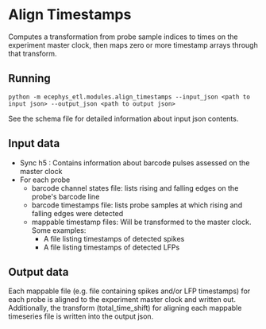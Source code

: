 Align Timestamps
================
Computes a transformation from probe sample indices to times on the experiment master clock, then maps zero or more
timestamp arrays through that transform.

Running
-------
```
python -m ecephys_etl.modules.align_timestamps --input_json <path to input json> --output_json <path to output json>
```
See the schema file for detailed information about input json contents.

Input data
----------
- Sync h5 : Contains information about barcode pulses assessed on the master clock
- For each probe
    - barcode channel states file: lists rising and falling edges on the probe's barcode line
    - barcode timestamps file: lists probe samples at which rising and falling edges were detected
    - mappable timestamp files: Will be transformed to the master clock. Some examples:
        - A file listing timestamps of detected spikes
        - A file listing timestamps of detected LFPs

Output data
-----------
Each mappable file (e.g. file containing spikes and/or LFP timestamps) for each probe is aligned to the experiment
master clock and written out. Additionally, the transform (total_time_shift) for aligning each mappable timeseries
file is written into the output json. 
